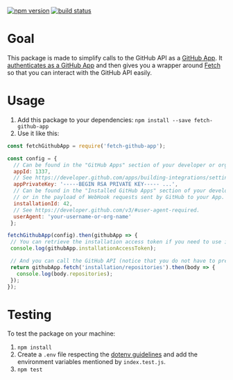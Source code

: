 [![npm version](https://img.shields.io/npm/v/fetch-github-app.svg)](https://npmjs.org/package/fetch-github-app)
[![build status](https://img.shields.io/circleci/project/github/activeviam/fetch-github-app.svg)](https://circleci.com/gh/activeviam/fetch-github-app)

# Goal

This package is made to simplify calls to the GitHub API as a [GitHub App](https://developer.github.com/apps/). It [authenticates as a GitHub App](https://developer.github.com/apps/building-integrations/setting-up-and-registering-github-apps/about-authentication-options-for-github-apps/#authenticating-as-a-github-app) and then gives you a wrapper around [Fetch](https://developer.mozilla.org/en/docs/Web/API/Fetch_API) so that you can interact with the GitHub API easily.

# Usage

 1. Add this package to your dependencies: `npm install --save fetch-github-app`
 2. Use it like this:
   ```javascript
   const fetchGithubApp = require('fetch-github-app');

   const config = {
     // Can be found in the "GitHub Apps" section of your developer or organization settings.
     appId: 1337,
     // See https://developer.github.com/apps/building-integrations/setting-up-and-registering-github-apps/registering-github-apps/#generating-a-private-key.
     appPrivateKey: '-----BEGIN RSA PRIVATE KEY----- ...',
     // Can be found in the "Installed GitHub Apps" section of your developer or organization settings,
     // or in the payload of WebHook requests sent by GitHub to your App.
     installationId: 42,
     // See https://developer.github.com/v3/#user-agent-required.
     userAgent: 'your-username-or-org-name'
    };

   fetchGithubApp(config).then(githubApp => {
    // You can retrieve the installation access token if you need to use it directly.
    console.log(githubApp.installationAccessToken);

    // And you can call the GitHub API (notice that you do not have to prefix your paths by https://api.github.com/).
    return githubApp.fetch('installation/repositories').then(body => {
      console.log(body.repositories);
    });
   });
   ```

# Testing

To test the package on your machine:
 1. `npm install`
 2. Create a `.env` file respecting the [dotenv guidelines](https://github.com/motdotla/dotenv) and add the environment variables mentioned by `index.test.js`.
 3. `npm test`
